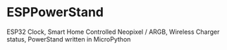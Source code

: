 # ESPPowerStand

ESP32 Clock, Smart Home Controlled Neopixel / ARGB, Wireless Charger status, PowerStand written in MicroPython
 
